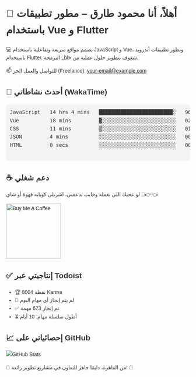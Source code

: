 <!DOCTYPE html>
<html lang="ar">
<head>
  <meta charset="UTF-8">
  <title>Mahmoud Tarek – Vue & Web Developer</title>
</head>
<body style="font-family: Arial, sans-serif; line-height: 1.6; color: #333;">
  <h1>👋 أهلاً، أنا محمود طارق – مطور تطبيقات باستخدام Vue و Flutter</h1>
  <p>💻 بصمم مواقع سريعة وتفاعلية باستخدام JavaScript و Vue، وبطور تطبيقات أندرويد باستخدام Flutter. شغوف بتطوير حلول عملية من خلال البرمجة.</p>

  <p>📫 للتواصل والعمل الحر (Freelance): 
    <a href="mailto:your-email@example.com">your-email@example.com</a>
  </p>

  <h2>🔧 أحدث نشاطاتي (WakaTime)</h2>
  <pre style="background: #f4f4f4; padding: 10px; border-radius: 5px;">
JavaScript   14 hrs 4 mins   ████████████████████████░   96.12 %
Vue          18 mins         ▓░░░░░░░░░░░░░░░░░░░░░░░░   02.08 %
CSS          11 mins         ▒░░░░░░░░░░░░░░░░░░░░░░░░   01.30 %
JSON         4 mins          ░░░░░░░░░░░░░░░░░░░░░░░░░   00.49 %
HTML         0 secs          ░░░░░░░░░░░░░░░░░░░░░░░░░   00.01 %
  </pre>

  <h2>☕ دعم شغلي</h2>
  <p>لو عجبك اللي بعمله وحابب تدعمني، اشربلي كوباية قهوة أو شاي 🥺👉👈</p>
  <a href="https://www.buymeacoffee.com/your-link" target="_blank">
    <img src="https://cdn.buymeacoffee.com/buttons/v2/default-red.png" alt="Buy Me A Coffee" width="150">
  </a>

  <h2>✅ إنتاجيتي عبر Todoist</h2>
  <ul>
    <li>🏆 8004 نقطة Karma</li>
    <li>🌸 لم يتم إنجاز أي مهام اليوم</li>
    <li>✅ تم إنجاز 673 مهمة</li>
    <li>⏳ أطول سلسلة مهام: 10 أيام</li>
  </ul>

  <h2>📈 إحصائياتي على GitHub</h2>
  <p>
    <img src="https://github-readme-stats.vercel.app/api?username=your-github-username&show_icons=true&theme=gotham" alt="GitHub Stats">
  </p>

  <p>📍 من القاهرة، دايمًا جاهز للتعاون في مشاريع تطوير رائعة! 🚀</p>
</body>
</html>

